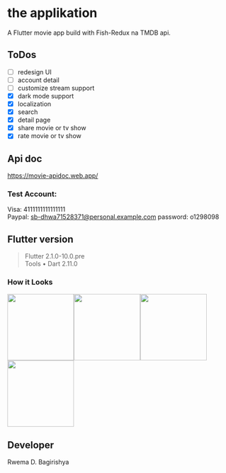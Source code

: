 # the applikation

A Flutter movie app build with Fish-Redux na TMDB api.  
## ToDos
- [ ] redesign UI
- [ ] account detail
- [ ] customize stream support 
- [x] dark mode support
- [x] localization
- [x] search 
- [x] detail page 
- [x] share movie or tv show
- [x] rate movie or tv show

## Api doc
<a href='https://movie-apidoc.web.app/'>https://movie-apidoc.web.app/</a>  

### Test Account:  
Visa: 4111111111111111  
Paypal: sb-dhwa71528371@personal.example.com   password: o1298098  

## Flutter version
>Flutter 2.1.0-10.0.pre  
>Tools • Dart 2.11.0  

### How it Looks
<img src="https://github.com/o1298098/Flutter-Movie/blob/master/srceenshot/ios1.jpeg" width="150"><img src="https://github.com/o1298098/Flutter-Movie/blob/master/srceenshot/ios2.jpeg" width="150"><img src="https://github.com/o1298098/Flutter-Movie/blob/master/srceenshot/ios3.jpeg" width="150"><img src="https://github.com/o1298098/Flutter-Movie/blob/master/srceenshot/ios4.jpeg" width="150">  

## Developer
Rwema D. Bagirishya